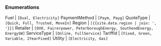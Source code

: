 ### <a name="enums">Enumerations</a>

Fuel          | `[Dual, Electricity]`
PaymentMethod | `[Paym, Payg]`
QuoteType     | `[Quick, Full, Trusted, MoveIn]`
Region        | `[{{site.data.region | join: ', '}}]`
Retailer      | `[OVO, Fairerpower, PeterboroughEnergy, SouthendEnergy, EnergySW]`
ServiceType   | `[Online, FullService]`
TariffId      | `[Fixed, Green, Variable, 2YearFixed]`
Utility       | `[Electricity, Gas]`